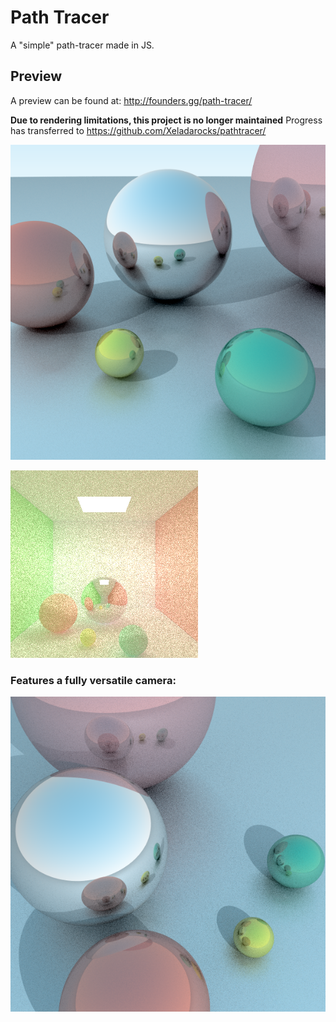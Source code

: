 # Path Tracer
A "simple" path-tracer made in JS.

## Preview
A preview can be found at: http://founders.gg/path-tracer/

**Due to rendering limitations, this project is no longer maintained**
Progress has transferred to https://github.com/Xeladarocks/pathtracer/

![alt text](https://github.com/Xeladarocks/path-tracer/blob/master/imgs/400p2500s%20(2).png?raw=true "Sample")

![alt text](https://github.com/Xeladarocks/path-tracer/blob/master/imgs/400p1400s.png?raw=true "Cornell Box")

### Features a fully versatile camera:
![alt text](https://github.com/Xeladarocks/path-tracer/blob/master/imgs/400p900s.png?raw=true "Sample Camera")
